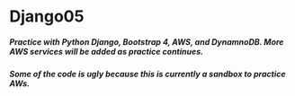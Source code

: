 # Django05

##### Practice with Python Django, Bootstrap 4, AWS, and DynamnoDB. More AWS services will be added as practice continues.

##### Some of the code is ugly because this is currently a sandbox to practice AWs.
